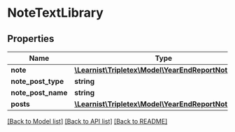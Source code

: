 # NoteTextLibrary

## Properties
Name | Type | Description | Notes
------------ | ------------- | ------------- | -------------
**note** | [**\Learnist\Tripletex\Model\YearEndReportNote**](YearEndReportNote.md) |  | [optional] 
**note_post_type** | **string** |  | [optional] 
**note_post_name** | **string** |  | [optional] 
**posts** | [**\Learnist\Tripletex\Model\YearEndReportNoteData[]**](YearEndReportNoteData.md) |  | [optional] 

[[Back to Model list]](../../README.md#documentation-for-models) [[Back to API list]](../../README.md#documentation-for-api-endpoints) [[Back to README]](../../README.md)

